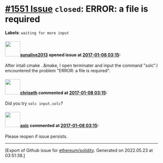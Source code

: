 # [\#1551 Issue](https://github.com/ethereum/solidity/issues/1551) `closed`: ERROR: a file is required
**Labels**: `waiting for more input`


#### <img src="https://avatars.githubusercontent.com/u/6338543?u=528f0bba0a326d4a8b699a60f71299c9049873c9&v=4" width="50">[sunalive2013](https://github.com/sunalive2013) opened issue at [2017-01-08 03:15](https://github.com/ethereum/solidity/issues/1551):

After intall  cmake ..&make, I open terminater and input the command "solc".I encountered the problem "ERROR: a file is required".

#### <img src="https://avatars.githubusercontent.com/u/9073706?v=4" width="50">[chriseth](https://github.com/chriseth) commented at [2017-01-08 03:15](https://github.com/ethereum/solidity/issues/1551#issuecomment-271585194):

Did you try `solc input.solc`?

#### <img src="https://avatars.githubusercontent.com/u/20340?v=4" width="50">[axic](https://github.com/axic) commented at [2017-01-08 03:15](https://github.com/ethereum/solidity/issues/1551#issuecomment-277752784):

Please reopen if issue persists.


-------------------------------------------------------------------------------



[Export of Github issue for [ethereum/solidity](https://github.com/ethereum/solidity). Generated on 2022.05.23 at 03:51:38.]
